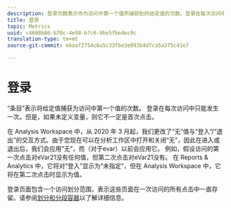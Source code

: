 ```yaml
---
description: 登录次数表示作为访问中第一个值所捕获到的给定值的次数。登录在每次访问中只能发生一次。但是，如果未定义变量，则它不一定是首次点击。
title: 登录
topic: Metrics
uuid: c4608b66-b70c-4e98-b7c6-9be5fbe4ec9c
translation-type: tm+mt
source-git-commit: e6aaf2754c6a5c33fbe3e093b4d7ca5a375c41e7

---
```



# 登录

“条目”表示将给定值捕获为访问中第一个值的次数。 登录在每次访问中只能发生一次。但是，如果未定义变量，则它不一定是首次点击。

在 Analysis Workspace 中，从 2020 年 3 月起，我们更改了“无”值与“登入”/“退出”的交互方式。由于您现在可以在分析工作区中打开和关闭“无”，因此在进入或退出后，我们会应用“无”，而（对于evar）以前会应用它。  例如，假设访问的第一次点击对eVar21没有任何值，但第二次点击对eVar21没有。 在 Reports &amp; Analytics 中，它将对“登入”显示为“未指定”，但在 Analysis Workspace 中，它将在第二次点击时显示为值。

登录页面包含一个访问划分范围，表示这些页面在一次访问的所有点击中一直存留。请参阅[划分和分段容器](https://marketing.adobe.com/resources/help/en_US/sc/user/c_Breakdown_and_segmentation_containers.html)以了解详细信息。
